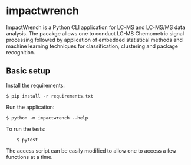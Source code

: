 # impactwrench

ImpactWrench is a Python CLI application for LC-MS and LC-MS/MS data analysis.
The pacakge allows one to conduct LC-MS Chemometric signal processing followed by application of embedded statistical methods and 
machine learning techniques for  classification, clustering and package recognition.

## Basic setup

Install the requirements:
```
$ pip install -r requirements.txt
```

Run the application:
```
$ python -m impactwrench --help
```

To run the tests:
```
    $ pytest
```

The access script can be easily modified to allow one to access a few functions at a time.
